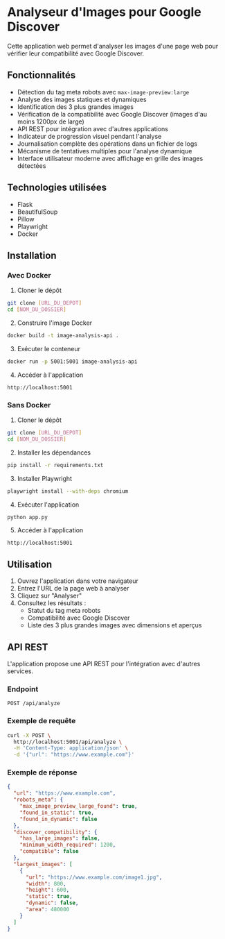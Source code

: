 # Analyseur d'Images pour Google Discover

Cette application web permet d'analyser les images d'une page web pour vérifier leur compatibilité avec Google Discover.

## Fonctionnalités

- Détection du tag meta robots avec `max-image-preview:large`
- Analyse des images statiques et dynamiques
- Identification des 3 plus grandes images
- Vérification de la compatibilité avec Google Discover (images d'au moins 1200px de large)
- API REST pour intégration avec d'autres applications
- Indicateur de progression visuel pendant l'analyse
- Journalisation complète des opérations dans un fichier de logs
- Mécanisme de tentatives multiples pour l'analyse dynamique
- Interface utilisateur moderne avec affichage en grille des images détectées

## Technologies utilisées

- Flask
- BeautifulSoup
- Pillow
- Playwright
- Docker

## Installation

### Avec Docker

1. Cloner le dépôt
```bash
git clone [URL_DU_DEPOT]
cd [NOM_DU_DOSSIER]
```

2. Construire l'image Docker
```bash
docker build -t image-analysis-api .
```

3. Exécuter le conteneur
```bash
docker run -p 5001:5001 image-analysis-api
```

4. Accéder à l'application
```
http://localhost:5001
```

### Sans Docker

1. Cloner le dépôt
```bash
git clone [URL_DU_DEPOT]
cd [NOM_DU_DOSSIER]
```

2. Installer les dépendances
```bash
pip install -r requirements.txt
```

3. Installer Playwright
```bash
playwright install --with-deps chromium
```

4. Exécuter l'application
```bash
python app.py
```

5. Accéder à l'application
```
http://localhost:5001
```

## Utilisation

1. Ouvrez l'application dans votre navigateur
2. Entrez l'URL de la page web à analyser
3. Cliquez sur "Analyser"
4. Consultez les résultats :
   - Statut du tag meta robots
   - Compatibilité avec Google Discover
   - Liste des 3 plus grandes images avec dimensions et aperçus

## API REST

L'application propose une API REST pour l'intégration avec d'autres services.

### Endpoint

`POST /api/analyze`

### Exemple de requête

```bash
curl -X POST \
  http://localhost:5001/api/analyze \
  -H 'Content-Type: application/json' \
  -d '{"url": "https://www.example.com"}'
```

### Exemple de réponse

```json
{
  "url": "https://www.example.com",
  "robots_meta": {
    "max_image_preview_large_found": true,
    "found_in_static": true,
    "found_in_dynamic": false
  },
  "discover_compatibility": {
    "has_large_images": false,
    "minimum_width_required": 1200,
    "compatible": false
  },
  "largest_images": [
    {
      "url": "https://www.example.com/image1.jpg",
      "width": 800,
      "height": 600,
      "static": true,
      "dynamic": false,
      "area": 480000
    }
  ]
}
``` 